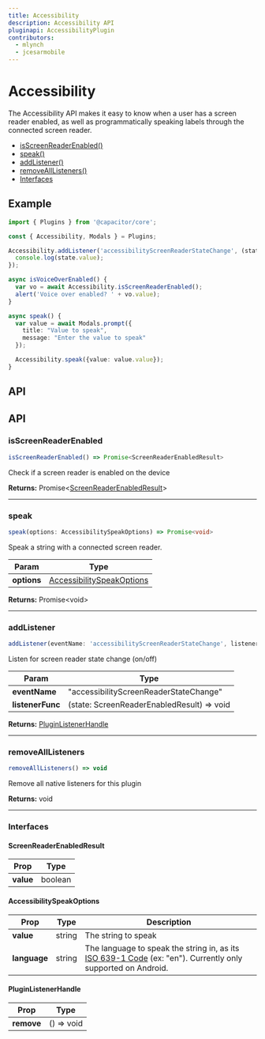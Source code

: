 ```yaml
---
title: Accessibility
description: Accessibility API
pluginapi: AccessibilityPlugin
contributors:
  - mlynch
  - jcesarmobile
---
```


<plugin-platforms platforms="pwa,ios,android"></plugin-platforms>

# Accessibility

The Accessibility API makes it easy to know when a user has a screen reader enabled, as well as programmatically speaking
labels through the connected screen reader.

<!--DOCGEN_INDEX_START-->
* [isScreenReaderEnabled()](#isscreenreaderenabled)
* [speak()](#speak)
* [addListener()](#addlistener)
* [removeAllListeners()](#removealllisteners)
* [Interfaces](#interfaces)
<!--DOCGEN_INDEX_END-->

## Example

```typescript
import { Plugins } from '@capacitor/core';

const { Accessibility, Modals } = Plugins;

Accessibility.addListener('accessibilityScreenReaderStateChange', (state) => {
  console.log(state.value);
});

async isVoiceOverEnabled() {
  var vo = await Accessibility.isScreenReaderEnabled();
  alert('Voice over enabled? ' + vo.value);
}

async speak() {
  var value = await Modals.prompt({
    title: "Value to speak",
    message: "Enter the value to speak"
  });

  Accessibility.speak({value: value.value});
}
```

## API

<!--DOCGEN_API_START-->
<!--Update the source file JSDoc comments and rerun docgen to update the docs below-->
## API

### isScreenReaderEnabled

```typescript
isScreenReaderEnabled() => Promise<ScreenReaderEnabledResult>
```

Check if a screen reader is enabled on the device

**Returns:** Promise&lt;[ScreenReaderEnabledResult](#screenreaderenabledresult)&gt;

--------------------


### speak

```typescript
speak(options: AccessibilitySpeakOptions) => Promise<void>
```

Speak a string with a connected screen reader.

| Param       | Type                                                    |
| ----------- | ------------------------------------------------------- |
| **options** | [AccessibilitySpeakOptions](#accessibilityspeakoptions) |

**Returns:** Promise&lt;void&gt;

--------------------


### addListener

```typescript
addListener(eventName: 'accessibilityScreenReaderStateChange', listenerFunc: ScreenReaderStateChangeCallback) => PluginListenerHandle
```

Listen for screen reader state change (on/off)

| Param            | Type                                       |
| ---------------- | ------------------------------------------ |
| **eventName**    | "accessibilityScreenReaderStateChange"     |
| **listenerFunc** | (state: ScreenReaderEnabledResult) => void |

**Returns:** [PluginListenerHandle](#pluginlistenerhandle)

--------------------


### removeAllListeners

```typescript
removeAllListeners() => void
```

Remove all native listeners for this plugin

**Returns:** void

--------------------


### Interfaces


#### ScreenReaderEnabledResult

| Prop      | Type    |
| --------- | ------- |
| **value** | boolean |


#### AccessibilitySpeakOptions

| Prop         | Type   | Description                                                                                                                                                             |
| ------------ | ------ | ----------------------------------------------------------------------------------------------------------------------------------------------------------------------- |
| **value**    | string | The string to speak                                                                                                                                                     |
| **language** | string | The language to speak the string in, as its [ISO 639-1 Code](https://www.loc.gov/standards/iso639-2/php/code_list.php) (ex: "en"). Currently only supported on Android. |


#### PluginListenerHandle

| Prop       | Type       |
| ---------- | ---------- |
| **remove** | () => void |


<!--DOCGEN_API_END-->
